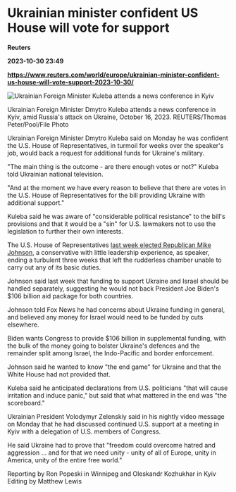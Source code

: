 # Ukrainian minister confident US House will vote for support
**Reuters**

**2023-10-30 23:49**

**https://www.reuters.com/world/europe/ukrainian-minister-confident-us-house-will-vote-support-2023-10-30/**

![Ukrainian Foreign Minister Kuleba attends a news conference in Kyiv](https://www.reuters.com/resizer/T4Tno-oo-OReooNfJkZG0op67OA=/1920x0/filters:quality(80)/cloudfront-us-east-2.images.arcpublishing.com/reuters/RCMOD5XNJFKWPEONVBOG4POQXA.jpg)

Ukrainian Foreign Minister Dmytro Kuleba attends a news conference in Kyiv, amid Russia's attack on Ukraine, October 16, 2023. REUTERS/Thomas Peter/Pool/File Photo

Ukrainian Foreign Minister Dmytro Kuleba said on Monday he was confident the U.S. House of Representatives, in turmoil for weeks over the speaker's job, would back a request for additional funds for Ukraine's military.

"The main thing is the outcome - are there enough votes or not?" Kuleba told Ukrainian national television.

"And at the moment we have every reason to believe that there are votes in the U.S. House of Representatives for the bill providing Ukraine with additional support."

Kuleba said he was aware of "considerable political resistance" to the bill's provisions and that it would be a "sin" for U.S. lawmakers not to use the legislation to further their own interests.

The U.S. House of Representatives [last week elected Republican Mike Johnson](https://www.reuters.com/world/us/us-house-republicans-hope-johnson-will-fill-long-leadership-vacancy-2023-10-25/), a conservative with little leadership experience, as speaker, ending a turbulent three weeks that left the rudderless chamber unable to carry out any of its basic duties.

Johnson said last week that funding to support Ukraine and Israel should be handled separately, suggesting he would not back President Joe Biden's $106 billion aid package for both countries.

Johnson told Fox News he had concerns about Ukraine funding in general, and believed any money for Israel would need to be funded by cuts elsewhere.

Biden wants Congress to provide $106 billion in supplemental funding, with the bulk of the money going to bolster Ukraine's defences and the remainder split among Israel, the Indo-Pacific and border enforcement.

Johnson said he wanted to know "the end game" for Ukraine and that the White House had not provided that.

Kuleba said he anticipated declarations from U.S. politicians "that will cause irritation and induce panic," but said that what mattered in the end was "the scoreboard."

Ukrainian President Volodymyr Zelenskiy said in his nightly video message on Monday that he had discussed continued U.S. support at a meeting in Kyiv with a delegation of U.S. members of Congress.

He said Ukraine had to prove that "freedom could overcome hatred and aggression ... and for that we need unity - unity of all of Europe, unity in America, unity of the entire free world."

Reporting by Ron Popeski in Winnipeg and Oleskandr Kozhukhar in Kyiv Editing by Matthew Lewis